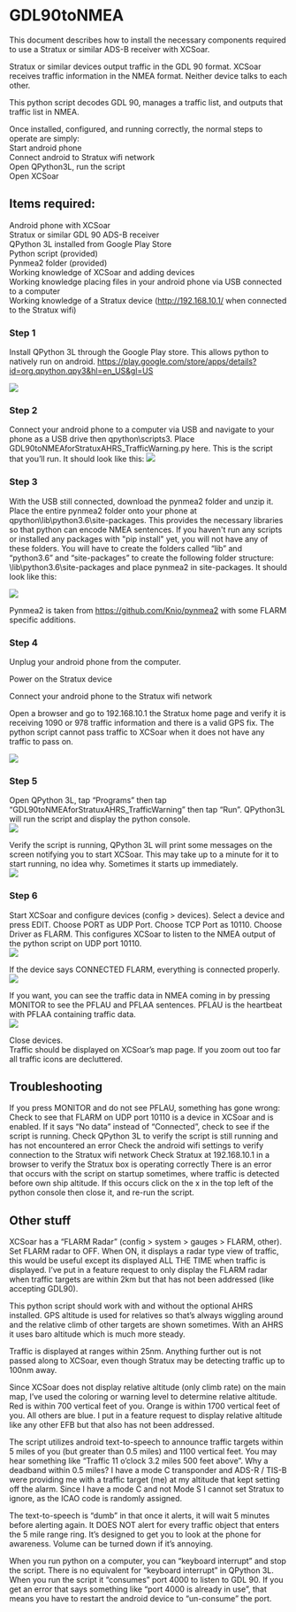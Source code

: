 # GDL90toNMEA

This document describes how to install the necessary components required to use a Stratux or similar ADS-B receiver with XCSoar.

Stratux or similar devices output traffic in the GDL 90 format. XCSoar receives traffic information in the NMEA format. Neither device talks to each other.

This python script decodes GDL 90, manages a traffic list, and outputs that traffic list in NMEA.

Once installed, configured, and running correctly, the normal steps to operate are simply:  
Start android phone  
Connect android to Stratux wifi network  
Open QPython3L, run the script  
Open XCSoar  


## Items required:  
Android phone with XCSoar  
Stratux or similar GDL 90 ADS-B receiver  
QPython 3L installed from Google Play Store  
Python script (provided)  
Pynmea2 folder (provided)  
Working knowledge of XCSoar and adding devices  
Working knowledge placing files in your android phone via USB connected to a computer  
Working knowledge of a Stratux device (http://192.168.10.1/ when connected to the Stratux wifi)



### Step 1 
Install QPython 3L through the Google Play store. This allows python to natively run on android.
https://play.google.com/store/apps/details?id=org.qpython.qpy3&hl=en_US&gl=US

![](images/image5.png)

### Step 2
Connect your android phone to a computer via USB and navigate to your phone as a USB drive then qpython\scripts3. Place GDL90toNMEAforStratuxAHRS_TrafficWarning.py here. This is the script that you’ll run.
It should look like this:
![](images/image10.png)

### Step 3
With the USB still connected, download the pynmea2 folder and unzip it. Place the entire pynmea2 folder onto your phone at qpython\lib\python3.6\site-packages. This provides the necessary libraries so that python can encode NMEA sentences. If you haven't run any scripts or installed any packages with "pip install" yet, you will not have any of these folders. You will have to create the folders called “lib” and “python3.6” and “site-packages” to create the following folder structure: \lib\python3.6\site-packages and place pynmea2 in site-packages.
It should look like this:

![](images/image3.png)

Pynmea2 is taken from https://github.com/Knio/pynmea2 with some FLARM specific additions.


### Step 4
Unplug your android phone from the computer.

Power on the Stratux device

Connect your android phone to the Stratux wifi network

Open a browser and go to 192.168.10.1 the Stratux home page and verify it is receiving 1090 or 978 traffic information and there is a valid GPS fix. The python script cannot pass traffic to XCSoar when it does not have any traffic to pass on.

  ![](images/image1.png)

### Step 5
Open QPython 3L, tap “Programs” then tap “GDL90toNMEAforStratuxAHRS_TrafficWarning” then tap “Run”. QPython3L will run the script and display the python console.  
  ![](images/image11.PNG)



Verify the script is running, QPython 3L will print some messages on the screen notifying you to start XCSoar. This may take up to a minute for it to start running, no idea why. Sometimes it starts up immediately.  
  ![](images/image6.png)


### Step 6
Start XCSoar and configure devices (config > devices). Select a device and press EDIT. Choose PORT as UDP Port. Choose TCP Port as 10110. Choose Driver as FLARM. This configures XCSoar to listen to the NMEA output of the python script on UDP port 10110.  
  ![](images/image2.png)



If the device says CONNECTED FLARM, everything is connected properly. 
  ![](images/image8.png)

If you want, you can see the traffic data in NMEA coming in by pressing MONITOR to see the PFLAU and PFLAA sentences. PFLAU is the heartbeat with PFLAA containing traffic data.  
  ![](images/image9.png)


Close devices.  
Traffic should be displayed on XCSoar’s map page. If you zoom out too far all traffic icons are decluttered.


## Troubleshooting
If you press MONITOR and do not see PFLAU, something has gone wrong:
Check to see that FLARM on UDP port 10110 is a device in XCSoar and is enabled. If it says “No data” instead of “Connected”, check to see if the script is running.
Check QPython 3L to verify the script is still running and has not encountered an error
Check the android wifi settings to verify connection to the Stratux wifi network
Check Stratux at 192.168.10.1 in a browser to verify the Stratux box is operating correctly
There is an error that occurs with the script on startup sometimes, where traffic is detected before own ship altitude. If this occurs click on the x in the top left of the python console then close it, and re-run the script.



## Other stuff
XCSoar has a “FLARM Radar” (config > system > gauges > FLARM, other). Set FLARM radar to OFF. When ON, it displays a radar type view of traffic, this would be useful except its displayed ALL THE TIME when traffic is displayed. I’ve put in a feature request to only display the FLARM radar when traffic targets are within 2km but that has not been addressed (like accepting GDL90).

This python script should work with and without the optional AHRS installed. GPS altitude is used for relatives so that’s always wiggling around and the relative climb of other targets are shown sometimes. With an AHRS it uses baro altitude which is much more steady.

Traffic is displayed at ranges within 25nm. Anything further out is not passed along to XCSoar, even though Stratux may be detecting traffic up to 100nm away.

Since XCSoar does not display relative altitude (only climb rate) on the main map, I’ve used the coloring or warning level to determine relative altitude. Red is within 700 vertical feet of you. Orange is within 1700 vertical feet of you. All others are blue. I put in a feature request to display relative altitude like any other EFB but that also has not been addressed.

The script utilizes android text-to-speech to announce traffic targets within 5 miles of you (but greater than 0.5 miles) and 1100 vertical feet. You may hear something like “Traffic 11 o’clock 3.2 miles 500 feet above”. Why a deadband within 0.5 miles? I have a mode C transponder and ADS-R / TIS-B were providing me with a traffic target (me) at my altitude that kept setting off the alarm. Since I have a mode C and not Mode S I cannot set Stratux to ignore, as the ICAO code is randomly assigned.

The text-to-speech is “dumb” in that once it alerts, it will wait 5 minutes before alerting again. It DOES NOT alert for every traffic object that enters the 5 mile range ring. It’s designed to get you to look at the phone for awareness. Volume can be turned down if it’s annoying.

When you run python on a computer, you can “keyboard interrupt” and stop the script. There is no equivalent for “keyboard interrupt” in QPython 3L. When you run the script it “consumes” port 4000 to listen to GDL 90. If you get an error that says something like “port 4000 is already in use”, that means you have to restart the android device to “un-consume” the port.
